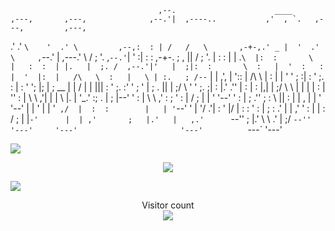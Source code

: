 
                                                                                            
                                     ,--.                      ____                         
    ,---,       ,---,              ,--.'|  ,----..           ,'  , `.   ,---,         ,---, 
  .'  .' `\    '  .' \         ,--,:  : | /   /   \       ,-+-,.' _ |  '  .' \     ,`--.' | 
,---.'     \  /  ;    '.    ,`--.'`|  ' :|   :     :   ,-+-. ;   , || /  ;    '.   |   :  : 
|   |  .`\  |:  :       \   |   :  :  | |.   |  ;. /  ,--.'|'   |  ;|:  :       \  :   |  ' 
:   : |  '  |:  |   /\   \  :   |   \ | :.   ; /--`  |   |  ,', |  '::  |   /\   \ |   :  | 
|   ' '  ;  :|  :  ' ;.   : |   : '  '; |;   | ;  __ |   | /  | |  |||  :  ' ;.   :'   '  ; 
'   | ;  .  ||  |  ;/  \   \'   ' ;.    ;|   : |.' .''   | :  | :  |,|  |  ;/  \   \   |  | 
|   | :  |  ''  :  | \  \ ,'|   | | \   |.   | '_.' :;   . |  ; |--' '  :  | \  \ ,'   :  ; 
'   : | /  ; |  |  '  '--'  '   : |  ; .''   ; : \  ||   : |  | ,    |  |  '  '--' |   |  ' 
|   | '` ,/  |  :  :        |   | '`--'  '   | '/  .'|   : '  |/     |  :  :       '   :  | 
;   :  .'    |  | ,'        '   : |      |   :    /  ;   | |`-'      |  | ,'       ;   |.'  
|   ,.'      `--''          ;   |.'       \   \ .'   |   ;/          `--''         '---'    
'---'                       '---'          `---`     '---'                                  
                                                                                            


![](https://media0.giphy.com/media/OHPZqOWeeQUlN4yeIw/giphy.gif)

<p align="center">
    <a href=#><img src="giphy.gif"></a>
</p>

<a href=#><img src="contributions.svg"></a>

<p align="center"> 
  Visitor count<br>
  <img src="https://profile-counter.glitch.me/dang-mai/count.svg" />
</p>
